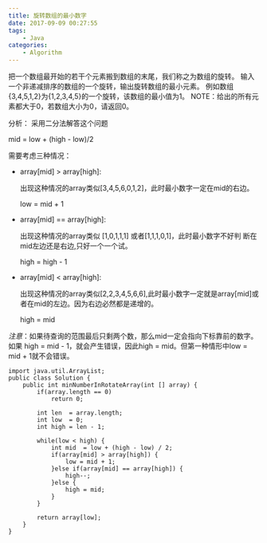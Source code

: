 ```yaml
---
title: 旋转数组的最小数字
date: 2017-09-09 00:27:55
tags:
    - Java
categories:
    - Algorithm
---
```


把一个数组最开始的若干个元素搬到数组的末尾，我们称之为数组的旋转。 输入一个非递减排序的数组的一个旋转，输出旋转数组的最小元素。 例如数组{3,4,5,1,2}为{1,2,3,4,5}的一个旋转，该数组的最小值为1。 NOTE：给出的所有元素都大于0，若数组大小为0，请返回0。

分析：
采用二分法解答这个问题

mid = low + (high - low)/2

需要考虑三种情况：
+ array[mid] > array[high]:

  出现这种情况的array类似[3,4,5,6,0,1,2]，此时最小数字一定在mid的右边。

  low = mid + 1

+ array[mid] == array[high]:

  出现这种情况的array类似 [1,0,1,1,1] 或者[1,1,1,0,1]，此时最小数字不好判
  断在mid左边还是右边,只好一个一个试。

  high = high - 1

+ array[mid] < array[high]:

  出现这种情况的array类似[2,2,3,4,5,6,6],此时最小数字一定就是array[mid]或者在mid的左边。因为右边必然都是递增的。

  high = mid

*注意*：如果待查询的范围最后只剩两个数，那么mid一定会指向下标靠前的数字。如果 high = mid - 1，就会产生错误，因此high = mid。但第一种情形中low = mid + 1就不会错误。

```
import java.util.ArrayList;
public class Solution {
    public int minNumberInRotateArray(int [] array) {
        if(array.length == 0)
            return 0;

        int len  = array.length;
        int low  = 0;
        int high = len - 1;

        while(low < high) {
            int mid  = low + (high - low) / 2;
            if(array[mid] > array[high]) {
                low = mid + 1;
            }else if(array[mid] == array[high]) {
                high--;
            }else {
                high = mid;
            }
        }

        return array[low];
    }
}
```
